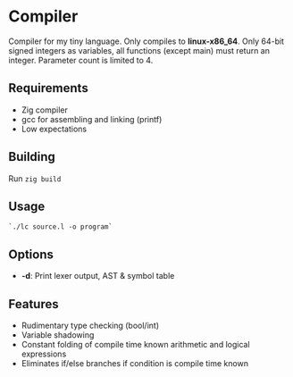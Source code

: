 
# Compiler
Compiler for my tiny language. Only compiles to **linux-x86_64**.  Only 64-bit
signed integers as variables, all functions (except main) must return an
integer.  Parameter count is limited to 4.

## Requirements
* Zig compiler
* gcc for assembling and linking (printf)
* Low expectations

## Building
Run `zig build`

## Usage
    `./lc source.l -o program`

## Options
* **-d**: Print lexer output, AST & symbol table

## Features
* Rudimentary type checking (bool/int)
* Variable shadowing
* Constant folding of compile time known arithmetic and logical expressions
* Eliminates if/else branches if condition is compile time known
